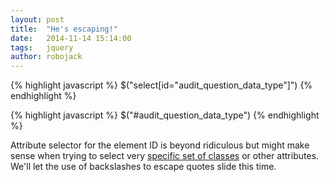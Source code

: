 ```yaml
---
layout: post
title:  "He's escaping!"
date:   2014-11-14 15:14:00
tags:   jquery
author: robojack
---
```



{% highlight javascript %}
$("select[id=\"audit_question_data_type\"]")
{% endhighlight %}

{% highlight javascript %}
$("#audit_question_data_type")
{% endhighlight %}

Attribute selector for the element ID is beyond ridiculous but might make sense when trying to select very [specific set of classes](http://stackoverflow.com/a/15604200) or other attributes. We'll let the use of backslashes to escape quotes slide this&nbsp;time.